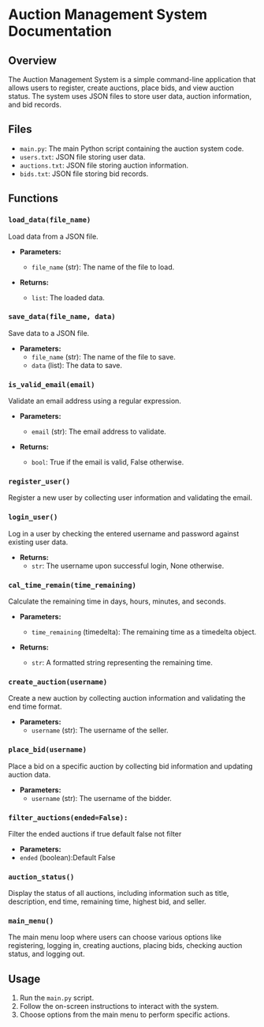 # Auction Management System Documentation

## Overview

The Auction Management System is a simple command-line application that allows users to register, create auctions, place bids, and view auction status. The system uses JSON files to store user data, auction information, and bid records.

## Files

- `main.py`: The main Python script containing the auction system code.
- `users.txt`: JSON file storing user data.
- `auctions.txt`: JSON file storing auction information.
- `bids.txt`: JSON file storing bid records.

## Functions

### `load_data(file_name)`

Load data from a JSON file.

- **Parameters:**
  - `file_name` (str): The name of the file to load.

- **Returns:**
  - `list`: The loaded data.

### `save_data(file_name, data)`

Save data to a JSON file.

- **Parameters:**
  - `file_name` (str): The name of the file to save.
  - `data` (list): The data to save.

### `is_valid_email(email)`

Validate an email address using a regular expression.

- **Parameters:**
  - `email` (str): The email address to validate.

- **Returns:**
  - `bool`: True if the email is valid, False otherwise.

### `register_user()`

Register a new user by collecting user information and validating the email.

### `login_user()`

Log in a user by checking the entered username and password against existing user data.

- **Returns:**
  - `str`: The username upon successful login, None otherwise.

### `cal_time_remain(time_remaining)`

Calculate the remaining time in days, hours, minutes, and seconds.

- **Parameters:**
  - `time_remaining` (timedelta): The remaining time as a timedelta object.

- **Returns:**
  - `str`: A formatted string representing the remaining time.

### `create_auction(username)`

Create a new auction by collecting auction information and validating the end time format.

- **Parameters:**
  - `username` (str): The username of the seller.

### `place_bid(username)`

Place a bid on a specific auction by collecting bid information and updating auction data.

- **Parameters:**
  - `username` (str): The username of the bidder.
### `filter_auctions(ended=False):`
Filter the ended auctions if true default false not filter
- **Parameters:**
- `ended` (boolean):Default False 
### `auction_status()`

Display the status of all auctions, including information such as title, description, end time, remaining time, highest bid, and seller.

### `main_menu()`

The main menu loop where users can choose various options like registering, logging in, creating auctions, placing bids, checking auction status, and logging out.

## Usage

1. Run the `main.py` script.
2. Follow the on-screen instructions to interact with the system.
3. Choose options from the main menu to perform specific actions.
